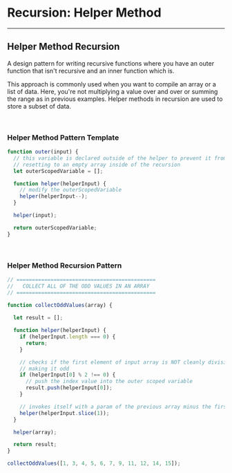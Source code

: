 # Recursion: Helper Method

---

## Helper Method Recursion

A design pattern for writing recursive functions where you have an outer function that isn't recursive and an inner function which is.

This approach is commonly used when you want to compile an array or a list of data. Here, you're not multiplying a value over and over or summing the range as in previous examples. Helper methods in recursion are used to store a subset of data.

</br>

### Helper Method Pattern Template

```js
function outer(input) {
  // this variable is declared outside of the helper to prevent it from
  // resetting to an empty array inside of the recursion
  let outerScopedVariable = [];

  function helper(helperInput) {
    // modify the outerScopedVariable
    helper(helperInput--);
  }

  helper(input);

  return outerScopedVariable;
}
```

</br>

### Helper Method Recursion Pattern

```js
// =============================================
//   COLLECT ALL OF THE ODD VALUES IN AN ARRAY
// =============================================

function collectOddValues(array) {
  
  let result = [];

  function helper(helperInput) {
    if (helperInput.length === 0) {
      return;
    }

    // checks if the first element of input array is NOT cleanly divisible by 2;
    // making it odd
    if (helperInput[0] % 2 !== 0) {
      // push the index value into the outer scoped variable
      result.push(helperInput[0]);
    }

    // invokes itself with a param of the previous array minus the first element
    helper(helperInput.slice(1));
  }

  helper(array);

  return result;
}

collectOddValues([1, 3, 4, 5, 6, 7, 9, 11, 12, 14, 15]);

```

